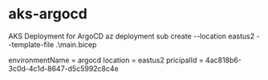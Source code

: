 # aks-argocd
AKS Deployment for ArgoCD
az deployment sub create --location eastus2 --template-file .\main.bicep

environmentName = argocd
location = eastus2
pricipalId = 4ac818b6-3c0d-4c1d-8647-d5c5992c8c4e

